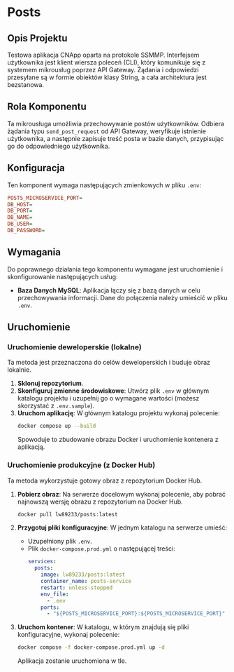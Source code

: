 # Posts

## Opis Projektu

Testowa aplikacja CNApp oparta na protokole SSMMP. Interfejsem użytkownika jest klient wiersza poleceń (CLI), który komunikuje się z systemem mikrousług poprzez API Gateway. Żądania i odpowiedzi przesyłane są w formie obiektów klasy String, a cała architektura jest bezstanowa.

## Rola Komponentu

Ta mikrousługa umożliwia przechowywanie postów użytkowników. Odbiera żądania typu `send_post_request` od API Gateway, weryfikuje istnienie użytkownika, a następnie zapisuje treść posta w bazie danych, przypisując go do odpowiedniego użytkownika.

## Konfiguracja

Ten komponent wymaga następujących zmienkowych w pliku `.env`:
```ini
POSTS_MICROSERVICE_PORT=
DB_HOST=
DB_PORT=
DB_NAME=
DB_USER=
DB_PASSWORD=
```
## Wymagania

Do poprawnego działania tego komponentu wymagane jest uruchomienie i skonfigurowanie następujących usług:

* **Baza Danych MySQL**: Aplikacja łączy się z bazą danych w celu przechowywania informacji. Dane do połączenia należy umieścić w pliku `.env`.

## Uruchomienie

### Uruchomienie deweloperskie (lokalne)

Ta metoda jest przeznaczona do celów deweloperskich i buduje obraz lokalnie.

1.  **Sklonuj repozytorium**.
2.  **Skonfiguruj zmienne środowiskowe**: Utwórz plik `.env` w głównym katalogu projektu i uzupełnij go o wymagane wartości (możesz skorzystać z `.env.sample`).
3.  **Uruchom aplikację**: W głównym katalogu projektu wykonaj polecenie:
    ```bash
    docker compose up --build
    ```
    Spowoduje to zbudowanie obrazu Docker i uruchomienie kontenera z aplikacją.

### Uruchomienie produkcyjne (z Docker Hub)

Ta metoda wykorzystuje gotowy obraz z repozytorium Docker Hub.

1.  **Pobierz obraz**: Na serwerze docelowym wykonaj polecenie, aby pobrać najnowszą wersję obrazu z repozytorium na Docker Hub.
    ```bash
    docker pull lw89233/posts:latest
    ```

2.  **Przygotuj pliki konfiguracyjne**: W jednym katalogu na serwerze umieść:
    * Uzupełniony plik `.env`.
    * Plik `docker-compose.prod.yml` o następującej treści:
        ```yaml
        services:
          posts:
            image: lw89233/posts:latest
            container_name: posts-service
            restart: unless-stopped
            env_file:
              - .env
            ports:
              - "${POSTS_MICROSERVICE_PORT}:${POSTS_MICROSERVICE_PORT}"
        ```

3.  **Uruchom kontener**: W katalogu, w którym znajdują się pliki konfiguracyjne, wykonaj polecenie:
    ```bash
    docker compose -f docker-compose.prod.yml up -d
    ```
    Aplikacja zostanie uruchomiona w tle.